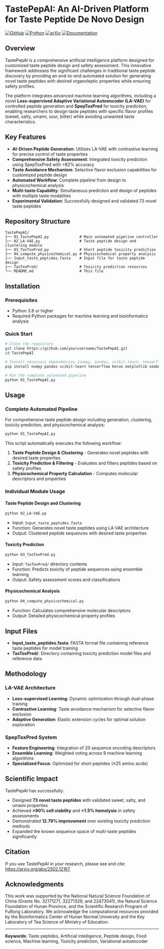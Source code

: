 
# TastePepAI: An AI-Driven Platform for Taste Peptide De Novo Design

[![GitHub](https://img.shields.io/badge/GitHub-Repository-black)](https://github.com/yourusername/TastePepAI)
[![Python](https://img.shields.io/badge/Python-3.8+-blue)](https://www.python.org/)
[![arXiv](https://img.shields.io/badge/arXiv-2502.12167-red)](https://arxiv.org/abs/2502.12167)
[![Documentation](https://img.shields.io/badge/Documentation-Available-brightgreen)](http://www.wang-subgroup.com/TastePepAI.html)

## Overview

TastePepAI is a comprehensive artificial intelligence platform designed for customized taste peptide design and safety assessment. This innovative framework addresses the significant challenges in traditional taste peptide discovery by providing an end-to-end automated solution for generating novel taste peptides with desired organoleptic properties while ensuring safety profiles.

The platform integrates advanced machine learning algorithms, including a novel **Loss-supervised Adaptive Variational Autoencoder (LA-VAE)** for controlled peptide generation and **SpepToxPred** for toxicity prediction, enabling researchers to design taste peptides with specific flavor profiles (sweet, salty, umami, sour, bitter) while avoiding unwanted taste characteristics.

## Key Features

- **AI-Driven Peptide Generation**: Utilizes LA-VAE with contrastive learning for precise control of taste properties
- **Comprehensive Safety Assessment**: Integrated toxicity prediction using SpepToxPred with >82% accuracy
- **Taste Avoidance Mechanism**: Selective flavor exclusion capabilities for customized peptide design
- **Automated Workflow**: Complete pipeline from design to physicochemical analysis
- **Multi-taste Capability**: Simultaneous prediction and design of peptides with multiple taste modalities
- **Experimental Validation**: Successfully designed and validated 73 novel taste peptides

## Repository Structure

```
TastePepAI/
├── 01_TastePepAI.py              # Main automated pipeline controller
├── 02_LA-VAE.py                  # Taste peptide design and clustering module
├── 03_TasToxPred.py              # Short peptide toxicity prediction
├── 04_compute_physicochemical.py # Physicochemical property analysis
├── Input_taste_peptides.fasta    # Input file for taste peptide design
├── TasToxPred/                   # Toxicity prediction resources
└── README.md                     # This file
```

## Installation

### Prerequisites

- Python 3.8 or higher
- Required Python packages for machine learning and bioinformatics analysis

### Quick Start

```bash
# Clone the repository
git clone https://github.com/yourusername/TastePepAI.git
cd TastePepAI

# Install necessary dependencies (numpy, pandas, scikit-learn, tensorflow, etc.)
pip install numpy pandas scikit-learn tensorflow keras matplotlib seaborn biopython

# Run the complete automated pipeline
python 01_TastePepAI.py
```

## Usage

### Complete Automated Pipeline

For comprehensive taste peptide design including generation, clustering, toxicity prediction, and physicochemical analysis:

```bash
python 01_TastePepAI.py
```

This script automatically executes the following workflow:
1. **Taste Peptide Design & Clustering** - Generates novel peptides with desired taste properties
2. **Toxicity Prediction & Filtering** - Evaluates and filters peptides based on safety profiles  
3. **Physicochemical Property Calculation** - Computes molecular descriptors and properties

### Individual Module Usage

#### Taste Peptide Design and Clustering
```bash
python 02_LA-VAE.py
```
- Input: `Input_taste_peptides.fasta`
- Function: Generates novel taste peptides using LA-VAE architecture
- Output: Clustered peptide sequences with desired taste properties

#### Toxicity Prediction
```bash
python 03_TasToxPred.py
```
- Input: `TasToxPred/` directory contents
- Function: Predicts toxicity of peptide sequences using ensemble learning
- Output: Safety assessment scores and classifications

#### Physicochemical Analysis
```bash
python 04_compute_physicochemical.py
```
- Function: Calculates comprehensive molecular descriptors
- Output: Detailed physicochemical property profiles

## Input Files

- **Input_taste_peptides.fasta**: FASTA format file containing reference taste peptides for model training
- **TasToxPred/**: Directory containing toxicity prediction model files and reference data

## Methodology

### LA-VAE Architecture
- **Loss-supervised Learning**: Dynamic optimization through dual-phase training
- **Contrastive Learning**: Taste avoidance mechanism for selective flavor exclusion
- **Adaptive Generation**: Elastic extension cycles for optimal solution exploration

### SpepToxPred System
- **Feature Engineering**: Integration of 20 sequence encoding descriptors
- **Ensemble Learning**: Weighted voting across 9 machine learning algorithms
- **Specialized Focus**: Optimized for short peptides (≤25 amino acids)

## Scientific Impact

TastePepAI has successfully:
- Designed **73 novel taste peptides** with validated sweet, salty, and umami properties
- Achieved **>90% cell viability** and **<1.5% hemolysis** in safety assessments
- Demonstrated **12.79% improvement** over existing toxicity prediction methods
- Expanded the known sequence space of multi-taste peptides significantly

## Citation
If you use TastePepAI in your research, please see and cite:
https://arxiv.org/abs/2502.12167

## Acknowledgments

This work was supported by the National Natural Science Foundation of China (Grants No. 32171271, 32271329, and 22473041), the Natural Science Foundation of Hunan Province, and the Scientific Research Program of FuRong Laboratory. We acknowledge the computational resources provided by the Bioinformatics Center of Hunan Normal University and the Key Laboratory of Tea Science of Ministry of Education.

---

**Keywords**: Taste peptides, Artificial intelligence, Peptide design, Food science, Machine learning, Toxicity prediction, Variational autoencoder
